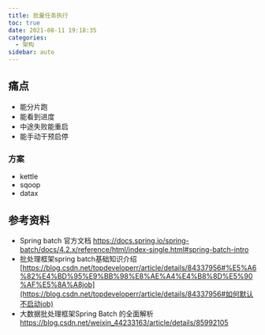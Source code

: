 ```yaml
---
title: 批量任务执行
toc: true
date: 2021-08-11 19:18:35
categories:
  - 架构
sidebar: auto
---
```


## 痛点

- 能分片跑
- 能看到进度
- 中途失败能重启
- 能手动干预启停

### 方案

- kettle
- sqoop
- datax

## 参考资料 

- Spring batch 官方文档 https://docs.spring.io/spring-batch/docs/4.2.x/reference/html/index-single.html#spring-batch-intro
- 批处理框架spring batch基础知识介绍[https://blog.csdn.net/topdeveloperr/article/details/84337956#%E5%A6%82%E4%BD%95%E9%BB%98%E8%AE%A4%E4%B8%8D%E5%90%AF%E5%8A%A8job](https://blog.csdn.net/topdeveloperr/article/details/84337956#如何默认不启动job)
- 大数据批处理框架Spring Batch 的全面解析 https://blog.csdn.net/weixin_44233163/article/details/85992105

